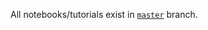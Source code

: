 All notebooks/tutorials exist in [`master`](https://github.com/SuperbTUM/ModelShare_Development/tree/master) branch.
